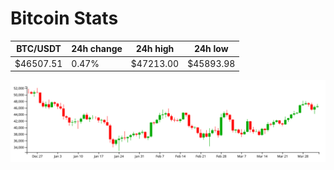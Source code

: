 # Bitcoin Stats

BTC/USDT|24h change|24h high|24h low|
|---|---|---|---|
|$46507.51|0.47%|$47213.00|$45893.98|

<img src="./chart.svg">
